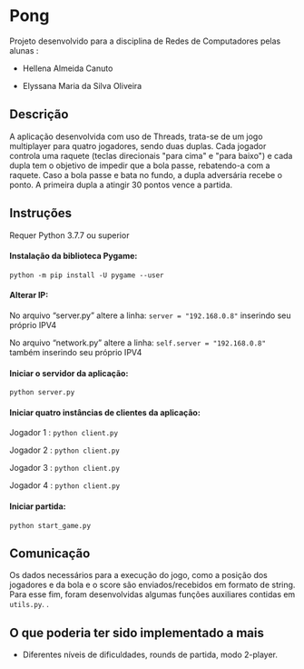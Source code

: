 # Pong

Projeto desenvolvido para a disciplina de Redes de Computadores pelas alunas :

* Hellena Almeida Canuto

* Elyssana Maria da Silva Oliveira

  

## Descrição 



A aplicação desenvolvida com uso de Threads, trata-se de um jogo multiplayer para quatro jogadores, sendo duas duplas. Cada jogador controla uma raquete (teclas direcionais  "para cima" e "para baixo") e cada dupla tem o objetivo de impedir que a bola passe, rebatendo-a com a raquete. Caso a bola passe e bata no fundo, a dupla adversária recebe o ponto. A primeira dupla a atingir 30 pontos vence a partida.



## Instruções



Requer Python 3.7.7 ou superior



#### Instalação da biblioteca Pygame:

`python -m pip install -U pygame --user`



#### Alterar IP:

No arquivo “server.py” altere a linha:  `server = "192.168.0.8"`  inserindo seu próprio IPV4

No arquivo “network.py” altere a linha:  `self.server = "192.168.0.8"`  também inserindo seu próprio IPV4



#### Iniciar o servidor da aplicação:

`python server.py `



#### Iniciar quatro instâncias de clientes da aplicação:

Jogador 1 : `python client.py`

Jogador 2 : `python client.py`

Jogador 3 : `python client.py`

Jogador 4 : `python client.py`



#### Iniciar partida:

`python start_game.py`


## Comunicação

Os dados necessários para a execução do jogo, como a posição dos jogadores e da bola e o score são enviados/recebidos em formato de string. Para esse fim, foram desenvolvidas algumas funções auxiliares contidas em `utils.py`.
.


##  O que poderia ter sido implementado a mais
- Diferentes níveis de dificuldades, rounds de partida, modo 2-player.

